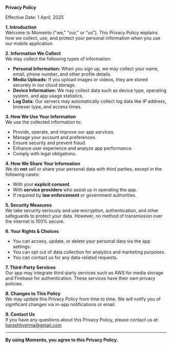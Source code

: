 **Privacy Policy**  

Effective Date: 1 April, 2025

**1. Introduction**  
Welcome to Momento ("we," "our," or "us"). This Privacy Policy explains how we collect, use, and protect your personal information when you use our mobile application.

**2. Information We Collect**  
We may collect the following types of information:
- **Personal Information:** When you sign up, we may collect your name, email, phone number, and other profile details.
- **Media Uploads:** If you upload images or videos, they are stored securely in our cloud storage.
- **Device Information:** We may collect data such as device type, operating system, and app usage statistics.
- **Log Data:** Our servers may automatically collect log data like IP address, browser type, and access times.

**3. How We Use Your Information**  
We use the collected information to:
- Provide, operate, and improve our app services.
- Manage your account and preferences.
- Ensure security and prevent fraud.
- Enhance user experience and analyze app performance.
- Comply with legal obligations.

**4. How We Share Your Information**  
We do **not** sell or share your personal data with third parties, except in the following cases:
- With your **explicit consent**.
- With **service providers** who assist us in operating the app.
- If required by **law enforcement** or government authorities.

**5. Security Measures**  
We take security seriously and use encryption, authentication, and other safeguards to protect your data. However, no method of transmission over the internet is 100% secure.

**6. Your Rights & Choices**  
- You can access, update, or delete your personal data via the app settings.
- You can opt out of data collection for analytics and marketing purposes.
- You can contact us for any data-related requests.

**7. Third-Party Services**  
Our app may integrate third-party services such as AWS for media storage and Firebase for authentication. These services have their own privacy policies.

**8. Changes to This Policy**  
We may update this Privacy Policy from time to time. We will notify you of significant changes via in-app notifications or email.

**9. Contact Us**  
If you have any questions about this Privacy Policy, please contact us at:
harsshhverma@gmail.com

---  
**By using Momento, you agree to this Privacy Policy.**

